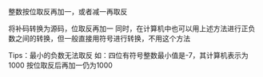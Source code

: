 整数按位取反再加一，或者减一再取反

将补码转换为源码，位取反再加一
同时，在计算机中也可以用上述方法进行正负数之间的转换，但一般直接用符号进行转换，不用这个方法

Tips：最小的负数无法取反
如：四位有符号整数最小值是-7，其计算机表示为1000
按位取反后再加一仍为1000
